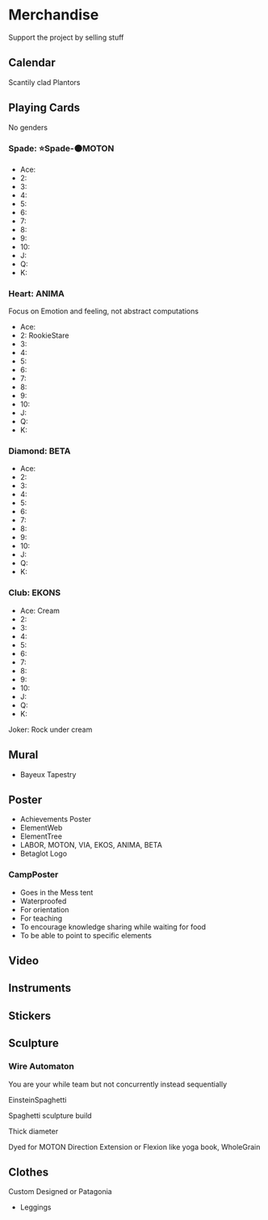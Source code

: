 # Merchandise

Support the project by selling stuff

## Calendar

Scantily clad Plantors

## Playing Cards

No genders

### <motor>Spade: ⭐<labor>Spade</labor>-🟠<motor>MOTON</motor></motor>

- Ace:
- 2:
- 3:
- 4:
- 5:
- 6:
- 7:
- 8:
- 9:
- 10:
- J:
- Q:
- K:

### <anima>Heart: ANIMA</anima>

Focus on Emotion and feeling, not abstract computations

- Ace:
- 2: RookieStare
- 3:
- 4:
- 5:
- 6:
- 7:
- 8:
- 9:
- 10:
- J:
- Q:
- K:

### <via>Diamond: BETA</via>

- Ace:
- 2:
- 3:
- 4:
- 5:
- 6:
- 7:
- 8:
- 9:
- 10:
- J:
- Q:
- K:

### <ekos>Club: EKONS</ekos>

- Ace: Cream
- 2:
- 3:
- 4:
- 5:
- 6:
- 7:
- 8:
- 9:
- 10:
- J:
- Q:
- K:

Joker: Rock under cream

## Mural

- Bayeux Tapestry

## Poster

- Achievements Poster
- ElementWeb
- ElementTree
- LABOR, MOTON, VIA, EKOS, ANIMA, BETA
- Betaglot Logo

### CampPoster

- Goes in the Mess tent
- Waterproofed
- For orientation
- For teaching
- To encourage knowledge sharing while waiting for food
- To be able to point to specific elements

## Video

## Instruments

## Stickers

## Sculpture

### Wire Automaton

You are your while team but not concurrently instead sequentially

EinsteinSpaghetti

Spaghetti sculpture build

Thick diameter

Dyed for MOTON Direction Extension or Flexion like yoga book,
 WholeGrain

## Clothes

Custom Designed or Patagonia

- Leggings

